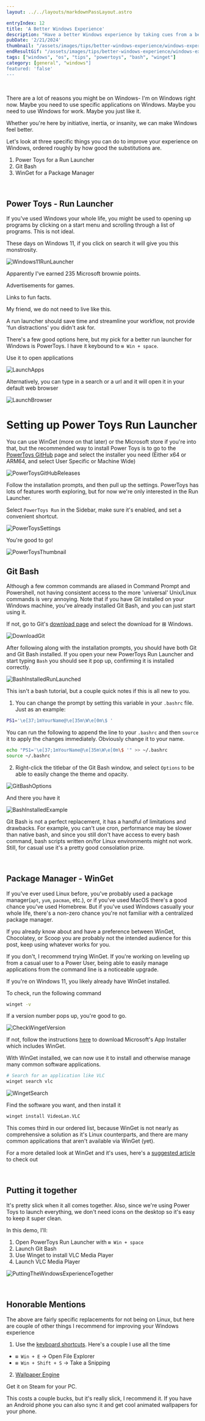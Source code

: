 ```yaml
---
layout: ../../layouts/markdownPassLayout.astro

entryIndex: 12
title: 'A Better Windows Experience'
description: "Have a better Windows experience by taking cues from a better OS"
pubDate: '2/21/2024'
thumbnail: "/assets/images/tips/better-windows-experience/windows-experience-thumbnail.png"
endResultGif: "/assets/images/tips/better-windows-experience/windows-experience-end-result.gif"
tags: ["windows", "os", "tips", "powertoys", "bash", "winget"]
category: [general", "windows"]
featured: 'false'
---
```


<br>

There are a lot of reasons you might be on Windows- I'm on Windows right now. Maybe you need to use specific applications on Windows. Maybe you need to use Windows for work. Maybe you just like it.

Whether you're here by initiative, inertia, or insanity, we can make Windows feel better.

Let's look at three specific things you can do to improve your experience on Windows, ordered roughly by how good the substitutions are.

1) Power Toys for a Run Launcher
2) Git Bash 
3) WinGet for a Package Manager

<br>

## Power Toys - Run Launcher

If you've used Windows your whole life, you might be used to opening up programs by clicking on a start menu and scrolling through a list of programs. This is not ideal.

These days on Windows 11, if you click on search it will give you this monstrosity.



![Windows11RunLauncher](/assets/images/tips/better-windows-experience/windows-11-run-launcher.png)

Apparently I've earned 235 Microsoft brownie points.

Advertisements for games.

Links to fun facts.

My friend, we do not need to live like this.

A run launcher should save time and streamline your workflow, not provide 'fun distractions' you didn't ask for.

There's a few good options here, but my pick for a better run launcher for Windows is PowerToys. I have it keybound to `⊞ Win + space`.

Use it to open applications 

![LaunchApps](/assets/images/tips/better-windows-experience/powertoys-launch-app.gif)

Alternatively, you can type in a search or a url and it will open it in your default web browser

![LaunchBrowser](/assets/images/tips/better-windows-experience/powertoys-launch-browser.gif)


# Setting up Power Toys Run Launcher

You can use WinGet (more on that later) or the Microsoft store if you're into that, but the recommended way to install Power Toys is to go to the <a href="https://github.com/microsoft/PowerToys?tab=readme-ov-file#via-github-with-exe-recommended" target="_blank">PowerToys GitHub</a> page and select the installer you need (Either x64 or ARM64, and select User Specific or Machine Wide)

![PowerToysGitHubReleases](/assets/images/tips/better-windows-experience/PowerToysGithub.png)

Follow the installation prompts, and then pull up the settings. PowerToys has lots of features worth exploring, but for now we're only interested in the Run Launcher.

Select `PowerToys Run` in the Sidebar, make sure it's enabled, and set a convenient shortcut. 

![PowerToysSettings](/assets/images/tips/better-windows-experience/PowerToysSettings.png)

You're good to go!

![PowerToysThumbnail](/assets/images/tips/better-windows-experience/windows-experience-thumbnail.png)

## Git Bash

Although a few common commands are aliased in Command Prompt and Powershell, not having consistent access to the more 'universal' Unix/Linux commands is very annoying. Note that if you have Git installed on your Windows machine, you've already installed Git Bash, and you can just start using it.

If not, go to Git's <a href="https://git-scm.com/downloads" target="_blank">download page</a> and select the download for ⊞ Windows.

![DownloadGit](/assets/images/tips/better-windows-experience/download-git.png)

After following along with the installation prompts, you should have both Git and Git Bash installed. If you open your new PowerToys Run Launcher and start typing `Bash` you should see it pop up, confirming it is installed correctly.

![BashInstalledRunLaunched](/assets/images/tips/better-windows-experience/bash-installed.png)

This isn't a bash tutorial, but a couple quick notes if this is all new to you.

1) You can change the prompt by setting this variable in your `.bashrc` file. Just as an example:

```bash
PS1='\e[37;1mYourName@\e[35m\W\e[0m\$ '
```

You can run the following to append the line to your `.bashrc` and then `source` it to apply the changes immediately. Obviously change it to your name.

```bash
echo "PS1='\e[37;1mYourName@\e[35m\W\e[0m\$ '" >> ~/.bashrc
source ~/.bashrc
```

2) Right-click the titlebar of the Git Bash window, and select `Options` to be able to easily change the theme and opacity.

![GitBashOptions](/assets/images/tips/better-windows-experience/git-bash-options.png)

And there you have it

![BashInstalledExample](/assets/images/tips/better-windows-experience/bash-installed-visual.png)

Git Bash is not a perfect replacement, it has a handful of limitations and drawbacks. For example, you can't use cron, performance may be slower than native bash, and since you still don't have access to every bash command, bash scripts written on/for Linux environments might not work. Still, for casual use it's a pretty good consolation prize.


<br>

## Package Manager - WinGet

If you've ever used Linux before, you've probably used a package manager(`apt`, `yum`, `pacman`, etc.), or if you've used MacOS there's a good chance you've used Homebrew. But if you've used Windows casually your whole life, there's a non-zero chance you're not familiar with a centralized package manager.

If you already know about and have a preference between WinGet, Chocolatey, or Scoop you are probably not the intended audience for this post, keep using whatever works for you.

If you don't, I recommend trying WinGet. If you're working on leveling up from a casual user to a Power User, being able to easily manage applications from the command line is a noticeable upgrade.

If you're on Windows 11, you likely already have WinGet installed.

To check, run the following command

```bash
winget -v
```

If a version number pops up, you're good to go.

![CheckWingetVersion](/assets/images/tips/better-windows-experience/winget-version.png)

If not, follow the instructions <a href="https://learn.microsoft.com/en-us/windows/package-manager/winget/" target="_blank">here</a> to download Microsoft's App Installer which includes WinGet.

With WinGet installed, we can now use it to install and otherwise manage many common software applications.

```bash
# Search for an application like VLC
winget search vlc
```
![WingetSearch](/assets/images/tips/better-windows-experience/winget-search-example.png)

Find the software you want, and then install it

```bash
winget install VideoLan.VLC
```

This comes third in our ordered list, because WinGet is not nearly as comprehensive a solution as it's Linux counterparts, and there are many common applications that aren't available via WinGet (yet).

For a more detailed look at WinGet and it's uses, here's a <a href="https://www.infoworld.com/article/3706872/intro-to-winget-microsofts-package-manager-for-windows.html">suggested article</a> to check out


<br>

## Putting it together

It's pretty slick when it all comes together. Also, since we're using Power Toys to launch everything, we don't need icons on the desktop so it's easy to keep it super clean.

In this demo, I'll: 

1) Open PowerToys Run Launcher with `⊞ Win + space`
2) Launch Git Bash
3) Use Winget to install VLC Media Player
4) Launch VLC Media Player

![PuttingTheWindowsExperienceTogether](/assets/images/tips/better-windows-experience/windows-experience-end-result.gif)


<br>

## Honorable Mentions

The above are fairly specific replacements for not being on Linux, but here are couple of other things I recommend for improving your Windows experience


1. Use the <a href="https://support.microsoft.com/en-us/windows/keyboard-shortcuts-in-windows-dcc61a57-8ff0-cffe-9796-cb9706c75eec" target="_blank">keyboard shortcuts</a>. Here's a couple I use all the time

- `⊞ Win + E`         -> Open File Explorer
- `⊞ Win + Shift + S` -> Take a Snipping
		
2. <a href="https://www.wallpaperengine.io/en" target="_blank">Wallpaper Engine</a> 

Get it on Steam for your PC. 

This costs a couple bucks, but it's really slick, I recommend it. If you have an Android phone you can also sync it and get cool animated wallpapers for your phone.

<br> 